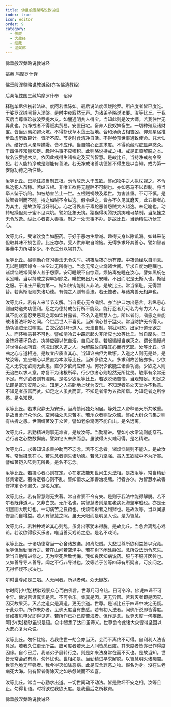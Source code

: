 ```yaml
---
title: 佛垂般涅槃略说教诫经
index: true
icon: editor
order: 9
category:
  - 佛藏
  - 大藏经
  - 经藏
  - 涅槃部
---
```


  佛垂般涅槃略说教诫经  

姚秦 鸠摩罗什译  

佛垂般涅槃略说教诫经(亦名佛遗教经)  

后秦龟兹国三藏鸠摩罗什奉　诏译  

释迦牟尼佛初转法轮。度阿若憍陈如。最后说法度须跋陀罗。所应度者皆已度讫。于娑罗双树间将入涅槃。是时中夜寂然无声。为诸弟子略说法要。汝等比丘。于我灭后当尊重珍敬波罗提木叉。如闇遇明贫人得宝。当知此则是汝大师。若我住世无异此也。持净戒者不得贩卖贸易。安置田宅。畜养人民奴婢畜生。一切种殖及诸财宝。皆当远离如避火坑。不得斩伐草木垦土掘地。合和汤药占相吉凶。仰观星宿推步盈虚历数算计。皆所不应。节身时食清净自活。不得参预世事通致使命。咒术仙药。结好贵人亲厚媟嫚。皆不应作。当自端心正念求度。不得苞藏瑕疵显异惑众。于四供养知量知足。趣得供事不应稸积。此则略说持戒之相。戒是正顺解脱之本。故名波罗提木叉。依因此戒得生诸禅定及灭苦智慧。是故比丘。当持净戒勿令毁犯。若人能持净戒是则能有善法。若无净戒诸善功德皆不得生是以当知。戒为第一安隐功德之所住处。  

汝等比丘。已能住戒当制五根。勿令放逸入于五欲。譬如牧牛之人执杖视之。不令纵逸犯人苗稼。若纵五根。非唯五欲将无崖畔不可制也。亦如恶马不以辔制。将当牵人坠于坑陷。如被劫害苦止一世。五根贼祸殃及累世。为害甚重。不可不慎。是故智者制而不随。持之如贼不令纵逸。假令纵之。皆亦不久见其磨灭。此五根者心为其主。是故汝等当好制心。心之可畏甚于毒蛇恶兽怨贼大火越逸。未足喻也。动转轻躁但观于蜜不见深坑。譬如狂象无钩。猿猴得树腾跃跳踯难可禁制。当急挫之无令放逸。纵此心者丧人善事。制之一处无事不办。是故比丘。当勤精进折伏其心。  

汝等比丘。受诸饮食当如服药。于好于恶勿生增减。趣得支身以除饥渴。如蜂采花但取其味不损色香。比丘亦尔。受人供养取自除恼。无得多求坏其善心。譬如智者筹量牛力所堪多少。不令过分以竭其力。  

汝等比丘。昼则勤心修习善法无令失时。初夜后夜亦勿有废。中夜诵经以自消息。无以睡眠因缘令一生空过无所得也。当念无常之火烧诸世间。早求自度勿睡眠也。诸烦恼贼常伺杀人甚于怨家。安可睡眠不自惊寤。烦恼毒蛇睡在汝心。譬如黑蚖在汝室睡。当以持戒之钩早摒除之。睡蛇既出乃可安睡。不出而眠是无惭人也。惭耻之服。于诸庄严最为第一。惭如铁钩能制人非法。是故比丘。常当惭耻。无得暂替。若离惭耻则失诸功德。有愧之人则有善法。若无愧者。与诸禽兽无相异也。  

汝等比丘。若有人来节节支解。当自摄心无令嗔恨。亦当护口勿出恶言。若纵恚心则自妨道失功德利。忍之为德持戒苦行所不能及。能行忍者乃可名为有力大人。若其不能欢喜忍受恶骂之毒如饮甘露者。不名入道智慧人也。所以者何。嗔恚之害能破诸善法坏好名闻。今世后世人不喜见。当知嗔心甚于猛火。常当防护无令得入。劫功德贼无过嗔恚。白衣受欲非行道人。无法自制。嗔犹可恕。出家行道无欲之人。而怀嗔恚甚不可也。譬如清冷云中霹雳起火非所应也汝等比丘。当自摩头。已舍饰好著坏色衣。执持应器以乞自活。自见如是。若起憍慢当疾灭之。谓长憍慢尚非世俗白衣所宜。何况出家入道之人。为解脱故自降其心而行乞耶。汝等比丘。谄曲之心与道相违。是故宜应质直其心。当知谄曲但为欺诳。入道之人则无是处。是故汝等。宜应端心以质直为本汝等比丘。当知多欲之人。多求利故苦恼亦多。少欲之人无求无欲则无此患。直尔少欲尚应修习。何况少欲能生诸善功德。少欲之人则无谄曲以求人意。亦复不为诸根所牵。行少欲者心则坦然无所忧畏。触事有余常无不足。有少欲者则有涅槃。是名少欲汝等比丘。若欲脱诸苦恼。当观知足。知足之法即是富乐安隐之处。知足之人虽卧地上犹为安乐。不知足者虽处天堂亦不称意。不知足者虽富而贫。知足之人虽贫而富。不知足者常为五欲所牵。为知足者之所怜愍。是名知足。  

汝等比丘。若求寂静无为安乐。当离愦闹独处闲居。静处之人帝释诸天所共敬重。是故当舍己众他众。空闲独处思灭苦本。若乐众者则受众恼。譬如大树众鸟集之则有枯折之患。世间缚著没于众苦。譬如老象溺泥不能自出。是名远离。  

汝等比丘。若勤精进则事无难者。是故汝等。当勤精进。譬如小水常流则能穿石。若行者之心数数懈废。譬如钻火未热而息。虽欲得火火难可得。是名精进。  

汝等比丘。求善知识求善护助而不忘念。若不忘念者。诸烦恼贼则不能入。是故汝等。常当摄念在心。若失念者则失诸功德。若念力坚强。虽入五欲贼中不为所害。譬如著铠入阵则无所畏。是名不忘念。  

汝等比丘。若摄心者心则在定。心在定故能知世间生灭法相。是故汝等。常当精勤修集诸定。若得定者心则不乱。譬如惜水之家善治堤塘。行者亦尔。为智慧水故善修禅定令不漏失。是名为定。  

汝等比丘。若有智慧则无贪著。常自省察不令有失。是则于我法中能得解脱。若不尔者既非道人。又非白衣。无所名也。实智慧者则是度老病死海坚牢船也。亦是无明黑闇大明灯也。一切病苦之良药也。伐烦恼树者之利斧也。是故汝等。当以闻思修慧而自增益。若人有智慧之照。虽无天眼而是明见人也。是为智慧。  

汝等比丘。若种种戏论其心则乱。虽复出家犹未得脱。是故比丘。当急舍离乱心戏论。若汝欲得寂灭乐者。唯当善灭戏论之患。是名不戏论。  

汝等比丘。于诸功德常当一心舍诸放逸。如离怨贼。大悲世尊所欲利益皆以究竟。汝等但当勤而行之。若在山间若空泽中。若在树下闲处静室。念所受法勿令忘失。常当自勉精进修之。无为空死后致忧悔。我如良医知病说药。服与不服非医咎也。又如善导导人善导。闻之不行非导过也。汝等若于苦等四谛有所疑者。可疾问之。无得怀疑不求决也。  

尔时世尊如是三唱。人无问者。所以者何。众无疑故。  

尔时阿[少/兔]楼驮观察众心而白佛言。世尊月可令热。日可令冷。佛说四谛不可令异。佛说苦谛真实是苦。不可令乐。集真是因。更无异因。苦若灭者即是因灭。因灭故果灭。灭苦之道实是真道。更无余道。世尊。是诸比丘于四谛中决定无疑。于此众中。所作未办者。见佛灭度当有悲感。若有初入法者。闻佛所说即皆得度。譬如夜见电光即得见道。若所作已办已度苦海者。但作是念。世尊灭度一何疾哉。阿[少/兔]楼驮虽说是语。众中皆悉了达四圣谛义。世尊欲令此诸大众皆得坚固以大悲心复为众说。  

汝等比丘。勿怀忧恼。若我住世一劫会亦当灭。会而不离终不可得。自利利人法皆具足。若我久住更无所益。应可度者若天上人间皆悉已度。其未度者皆亦已作得度因缘。自今已后。我诸弟子展转行之。则是如来法身常在而不灭也。是故当知。世皆无常会必有离。勿怀忧也。世相如是。当勤精进早求解脱。以智慧明灭诸痴闇。世实危脆无牢强者。我今得灭如除恶病。此是应舍罪恶之物。假名为身。没在生老病死大海。何有智者得除灭之如杀怨贼而不欢喜。  

汝等比丘。常当一心勤求出道。一切世间动不动法。皆是败坏不安之相。汝等且止。勿得复语。时将欲过我欲灭度。是我最后之所教诲。  

佛垂般涅槃略说教诫经  
